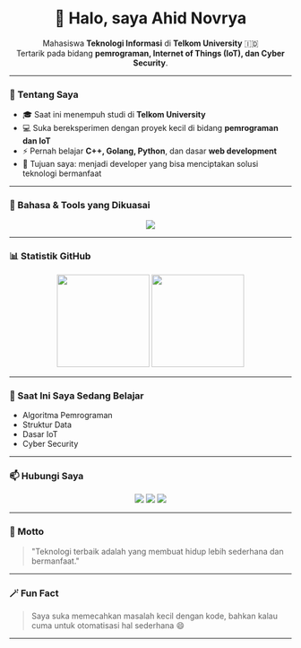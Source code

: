 <!-- Profil GitHub Ahid Novrya -->
<h1 align="center">👋 Halo, saya Ahid Novrya</h1>

<p align="center">
  Mahasiswa <b>Teknologi Informasi</b> di <b>Telkom University</b> 🇮🇩<br>
  Tertarik pada bidang <b>pemrograman, Internet of Things (IoT), dan Cyber Security</b>.
</p>

---

### 🧠 Tentang Saya
- 🎓 Saat ini menempuh studi di **Telkom University**
- 💻 Suka bereksperimen dengan proyek kecil di bidang **pemrograman dan IoT**
- ⚡ Pernah belajar **C++, Golang, Python**, dan dasar **web development**
- 🎯 Tujuan saya: menjadi developer yang bisa menciptakan solusi teknologi bermanfaat

---

### 🧰 Bahasa & Tools yang Dikuasai
<p align="center">
  <img src="https://skillicons.dev/icons?i=cpp,python,go,html,css,js,git,vscode,codeblock" />
</p>

---

### 📊 Statistik GitHub
<p align="center">
  <img src="https://github-readme-stats.vercel.app/api?username=AhidNovrya&show_icons=true&theme=tokyonight" height="165">
  <img src="https://github-readme-stats.vercel.app/api/top-langs/?username=AhidNovrya&layout=compact&theme=tokyonight" height="165">
</p>

---

### 🌱 Saat Ini Saya Sedang Belajar
- Algoritma Pemrograman  
- Struktur Data  
- Dasar IoT
- Cyber Security

---

### 📫 Hubungi Saya
<p align="center">
  <a href="ahidnovryan222@gmail.com"><img src="https://img.shields.io/badge/Email-D14836?style=for-the-badge&logo=gmail&logoColor=white"></a>
  <a href="https://www.linkedin.com/in/ahid-novryan-323160331?utm_source=share&utm_campaign=share_via&utm_content=profile&utm_medium=android_app"><img src="https://img.shields.io/badge/LinkedIn-0077B5?style=for-the-badge&logo=linkedin&logoColor=white"></a>
  <a href="https://github.com/AhidNovrya"><img src="https://img.shields.io/badge/GitHub-000000?style=for-the-badge&logo=github&logoColor=white"></a>
</p>

---

### 💬 Motto
> "Teknologi terbaik adalah yang membuat hidup lebih sederhana dan bermanfaat."

---

### 🪄 Fun Fact
> Saya suka memecahkan masalah kecil dengan kode, bahkan kalau cuma untuk otomatisasi hal sederhana 😄

---
